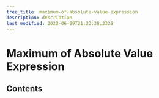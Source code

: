 ```yaml
---
tree_title: maximum-of-absolute-value-expression
description: description
last_modified: 2022-06-09T21:23:28.2328
---
```


# Maximum of Absolute Value Expression

## Contents
